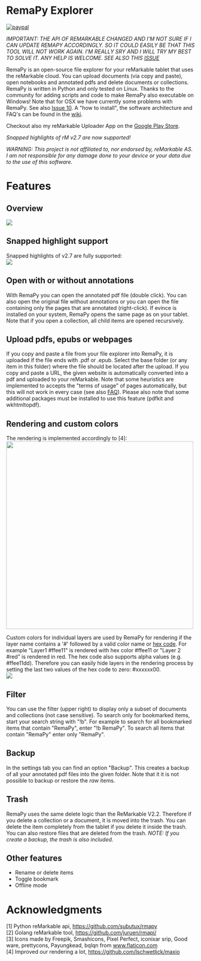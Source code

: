 # RemaPy Explorer

[![paypal](https://www.paypalobjects.com/en_US/AT/i/btn/btn_donateCC_LG.gif)](https://www.paypal.com/cgi-bin/webscr?cmd=_s-xclick&hosted_button_id=9B8J938QN53T2)

*IMPORTANT: THE API OF REMARKABLE CHANGED AND I'M NOT SURE IF I CAN UPDATE REMAPY ACCORDINGLY. SO IT COULD EASILY BE THAT THIS TOOL WILL NOT WORK AGAIN. I'M REALLY SRY AND I WILL TRY MY BEST TO SOLVE IT. ANY HELP IS WELCOME. SEE ALSO THIS [ISSUE](https://github.com/peerdavid/remapy/issues/60)*







RemaPy is an open-source file explorer for your reMarkable tablet that uses the
reMarkable cloud. You can upload documents (via copy and paste), open notebooks
and annotated pdfs and delete documents or collections. RemaPy is written in
Python and only tested on Linux. Thanks to the community for adding scripts
and code to make RemaPy also executable on Windows!
Note that for OSX we have currently some  problems with RemaPy.
See also [Issue 10](https://github.com/peerdavid/remapy/issues/10).
A "how to install", the software architecture and FAQ's
can be found in the [wiki](https://github.com/peerdavid/RemaPy/wiki).

Checkout also my reMarkable Uploader App on the [Google Play Store](https://play.google.com/store/apps/details?id=org.remadroid).

*Snapped highlights of rM v2.7 are now supported!*

*WARNING: This project is not affiliated to,
nor endorsed by, reMarkable AS. I am not responsible for any
damage done to your device or your data
due to the use of this software.*



# Features
## Overview
<img src="doc/explorer.png" />

## Snapped highlight support
Snapped highlights of v2.7 are fully supported:<br />
<img src="doc/snapped_highlight.png" />

## Open with or without annotations
With RemaPy you can open the annotated pdf file (double click). You can also
open the original file without annotations or you can open the file containing
only the pages that are annotated (right-click). If evince is installed on your
system, RemaPy opens the same page as on your tablet. Note that if you open a
collection, all child items are opened recursively.

## Upload pdfs, epubs or webpages
If you copy and paste a file from your file explorer into RemaPy, it
is uploaded if the file ends with .pdf or .epub. Select the base folder
(or any item in this folder) where the file should be located after the upload.
If you copy and paste a URL, the given website is automatically converted into
a pdf and uploaded to your reMarkable. Note that some heuristics
are implemented to accepts the "terms of usage" of pages automatically,
but this will not work in every case
(see also [FAQ](https://github.com/peerdavid/RemaPy/wiki)). Please also note
that some additional packages must be installed to use this feature
(pdfkit and wkhtmltopdf).

## Rendering and custom colors
The rendering is implemented accordingly to [4]:<br />
<img src="doc/goofy.png" width="500sp" />

Custom colors for individual layers are used by RemaPy for rendering
if the layer name contains a '#' followed by a valid color name or
[hex code](https://www.color-hex.com/).
For example "Layer1 #ffee11" is rendered with hex color #ffee11 or "Layer 2 #red"
is rendered in red. The hex code also supports alpha values (e.g. #ffee11dd).
Therefore you can easily hide layers in the rendering process by setting the last
two values of the hex code to zero: #xxxxxx00.<br />
<img src="doc/custom_colors.png" />



## Filter
You can use the filter (upper right) to display only a subset of documents and
collections (not case sensitive). To search only for bookmarked items, start
your search string with "!b". For example to search for all bookmarked items
that contain "RemaPy", enter "!b RemaPy".
To search all items that contain "RemaPy" enter only "RemaPy".

## Backup
In the settings tab you can find an option "Backup". This creates a
backup of all your annotated pdf files into the given folder. Note that it
it is not possible to backup or restore the *raw* items.

## Trash
RemaPy uses the same delete logic than the ReMarkable V2.2. Therefore if
you delete a collection or a document, it is moved into the trash.
You can delete the item completely from the tablet if you delete it inside
the trash. You can also restore files that are deleted from the trash.
*NOTE: If you create a backup, the trash is also included.*

## Other features
 - Rename or delete items
 - Toggle bookmark
 - Offline mode


# Acknowledgments
[1] Python reMarkable api, https://github.com/subutux/rmapy <br />
[2] Golang reMarkable tool, https://github.com/juruen/rmapi/ <br />
[3] Icons made by Freepik, Smashicons, Pixel Perfect, iconixar  srip,
Good ware, prettycons, Payungkead, bqlqn from www.flaticon.com <br />
[4] Improved our rendering a lot, https://github.com/lschwetlick/maxio <br />
